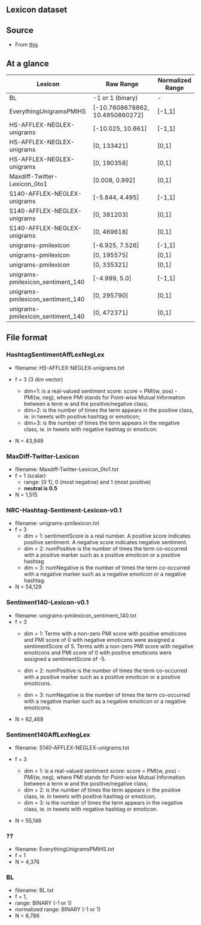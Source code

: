 ## Lexicon dataset


## Source
* From [this](http://saifmohammad.com/WebPages/lexicons.html)


## At a glance
| Lexicon                           | Raw Range                       | Normalized Range |
|-----------------------------------|---------------------------------|------------------|
| BL                                | -1 or 1 (binary)                | -                |
| EverythingUnigramsPMIHS           | [-10.7608678862, 10.4950860272] | [-1,1]           |
| HS-AFFLEX-NEGLEX-unigrams         | [-10.025, 10.661]               | [-1,1]           |
| HS-AFFLEX-NEGLEX-unigrams         | [0, 133421]                     | [0,1]            |
| HS-AFFLEX-NEGLEX-unigrams         | [0, 190358]                     | [0,1]            |
| Maxdiff-Twitter-Lexicon_0to1      | [0.008, 0.992]                  | [0,1]            |
| S140-AFFLEX-NEGLEX-unigrams       | [-5.844, 4.495]                 | [-1,1]           |
| S140-AFFLEX-NEGLEX-unigrams       | [0, 381203]                     | [0,1]            |
| S140-AFFLEX-NEGLEX-unigrams       | [0, 469618]                     | [0,1]            |
| unigrams-pmilexicon               | [-6.925, 7.526]                 | [-1,1]           |
| unigrams-pmilexicon               | [0, 195575]                     | [0,1]            |
| unigrams-pmilexicon               | [0, 335321]                     | [0,1]            |
| unigrams-pmilexicon_sentiment_140 | [-4.999, 5.0]                   | [-1,1]           |
| unigrams-pmilexicon_sentiment_140 | [0, 295790]                     | [0,1]            |
| unigrams-pmilexicon_sentiment_140 | [0, 472371]                     | [0,1]            |



## File format

### HashtagSentimentAffLexNegLex
* filename: HS-AFFLEX-NEGLEX-unigrams.txt
* f = 3 (3 dim vector)
	* dim=1: <score> is a real-valued sentiment score: score = PMI(w, pos) - PMI(w, neg), where PMI stands for Point-wise Mutual Information between a term w and the positive/negative class;
	* dim=2: <Npos> is the number of times the term appears in the positive class, ie. in tweets with positive hashtag or emoticon;
	* dim=3: <Nneg> is the number of times the term appears in the negative class, ie. in tweets with negative hashtag or emoticon.

* N = 43,949

### MaxDiff-Twitter-Lexicon
* filename: Maxdiff-Twitter-Lexicon_0to1.txt
* f = 1 (scalar)
	* range: [0 1], 0 (most negative) and 1 (most positive)
	* **neutral is 0.5**
* N = 1,515


### NRC-Hashtag-Sentiment-Lexicon-v0.1
* filename: unigrams-pmilexicon.txt
* f = 3
	* dim = 1: sentimentScore is a real number. A positive score indicates positive sentiment. A negative score indicates negative sentiment.
	* dim = 2: numPositive is the number of times the term co-occurred with a positive marker such as a positive emoticon or a positive hashtag
	* dim = 3: numNegative is the number of times the term co-occurred with a negative marker such as a negative emoticon or a negative hashtag.
* N = 54,129

### Sentiment140-Lexicon-v0.1
* filename: unigrams-pmilexicon_sentiment_140.txt
* f = 3
	* dim = 1: Terms with a non-zero PMI score with positive emoticons and PMI score of 0 with negative emoticons were assigned a sentimentScore of 5.
	  Terms with a non-zero PMI score with negative emoticons and PMI score of 0 
	  with positive emoticons were assigned a sentimentScore of -5.

	* dim = 2: numPositive is the number of times the term co-occurred with a positive marker such as a positive emoticon or a positive emoticons.

	* dim = 3: numNegative is the number of times the term co-occurred with a negative marker such as a negative emoticon or a negative emoticons.
* N = 62,468

### Sentiment140AffLexNegLex
* filename: S140-AFFLEX-NEGLEX-unigrams.txt
* f = 3
	* dim = 1: <score> is a real-valued sentiment score: score = PMI(w, pos) - PMI(w, neg), where PMI stands for Point-wise Mutual Information between a term w and the positive/negative class;
	* dim = 2: <Npos> is the number of times the term appears in the positive class, ie. in tweets with positive hashtag or emoticon;
	* dim = 3: <Nneg> is the number of times the term appears in the negative class, ie. in tweets with negative hashtag or emoticon.

* N = 55,146

### ??
* filename: EverythingUnigramsPMIHS.txt
* f = 1
* N = 4,376


### BL
* filename: BL.txt
* f = 1, 
* range: BINARY (-1 or 1)
* normalized range:  BINARY (-1 or 1)
* N = 6,786

